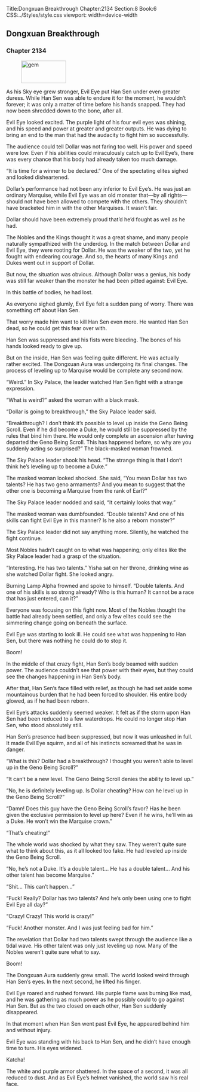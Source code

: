 Title:Dongxuan Breakthrough 
Chapter:2134 
Section:8 
Book:6 
CSS:../Styles/style.css 
viewport: width=device-width
  
## Dongxuan Breakthrough
### Chapter 2134 
<figure>
	<img src="../Images/gem.gif" alt="gem" id="gem" width="120" height="60" />
</figure>
  

  
  As his Sky eye grew stronger, Evil Eye put Han Sen under even greater duress. While Han Sen was able to endure it for the moment, he wouldn’t forever; it was only a matter of time before his hands snapped. They had now been shredded down to the bone, after all.

Evil Eye looked excited. The purple light of his four evil eyes was shining, and his speed and power at greater and greater outputs. He was dying to bring an end to the man that had the audacity to fight him so successfully.

The audience could tell Dollar was not faring too well. His power and speed were low. Even if his abilities could miraculously catch up to Evil Eye’s, there was every chance that his body had already taken too much damage.

“It is time for a winner to be declared.” One of the spectating elites sighed and looked disheartened.

Dollar’s performance had not been any inferior to Evil Eye’s. He was just an ordinary Marquise, while Evil Eye was an old monster that—by all rights—should not have been allowed to compete with the others. They shouldn’t have bracketed him in with the other Marquises. It wasn’t fair.

Dollar should have been extremely proud that’d he’d fought as well as he had.

The Nobles and the Kings thought it was a great shame, and many people naturally sympathized with the underdog. In the match between Dollar and Evil Eye, they were rooting for Dollar. He was the weaker of the two, yet he fought with endearing courage. And so, the hearts of many Kings and Dukes went out in support of Dollar.

But now, the situation was obvious. Although Dollar was a genius, his body was still far weaker than the monster he had been pitted against: Evil Eye.

In this battle of bodies, he had lost.

As everyone sighed glumly, Evil Eye felt a sudden pang of worry. There was something off about Han Sen.

That worry made him want to kill Han Sen even more. He wanted Han Sen dead, so he could get this fear over with.

Han Sen was suppressed and his fists were bleeding. The bones of his hands looked ready to give up.

But on the inside, Han Sen was feeling quite different. He was actually rather excited. The Dongxuan Aura was undergoing its final changes. The process of leveling up to Marquise would be complete any second now.

“Weird.” In Sky Palace, the leader watched Han Sen fight with a strange expression.

“What is weird?” asked the woman with a black mask.

“Dollar is going to breakthrough,” the Sky Palace leader said.

“Breakthrough? I don’t think it’s possible to level up inside the Geno Being Scroll. Even if he did become a Duke, he would still be suppressed by the rules that bind him there. He would only complete an ascension after having departed the Geno Being Scroll. This has happened before, so why are you suddenly acting so surprised?” The black-masked woman frowned.

The Sky Palace leader shook his head. “The strange thing is that I don’t think he’s leveling up to become a Duke.”

The masked woman looked shocked. She said, “You mean Dollar has two talents? He has two geno armaments? And you mean to suggest that the other one is becoming a Marquise from the rank of Earl?”

The Sky Palace leader nodded and said, “It certainly looks that way.”

The masked woman was dumbfounded. “Double talents? And one of his skills can fight Evil Eye in this manner? Is he also a reborn monster?”

The Sky Palace leader did not say anything more. Silently, he watched the fight continue.

Most Nobles hadn’t caught on to what was happening; only elites like the Sky Palace leader had a grasp of the situation.

“Interesting. He has two talents.” Yisha sat on her throne, drinking wine as she watched Dollar fight. She looked angry.

Burning Lamp Alpha frowned and spoke to himself. “Double talents. And one of his skills is so strong already? Who is this human? It cannot be a race that has just entered, can it?”

Everyone was focusing on this fight now. Most of the Nobles thought the battle had already been settled, and only a few elites could see the simmering change going on beneath the surface.

Evil Eye was starting to look ill. He could see what was happening to Han Sen, but there was nothing he could do to stop it.

Boom!

In the middle of that crazy fight, Han Sen’s body beamed with sudden power. The audience couldn’t see that power with their eyes, but they could see the changes happening in Han Sen’s body.

After that, Han Sen’s face filled with relief, as though he had set aside some mountainous burden that he had been forced to shoulder. His entire body glowed, as if he had been reborn.

Evil Eye’s attacks suddenly seemed weaker. It felt as if the storm upon Han Sen had been reduced to a few waterdrops. He could no longer stop Han Sen, who stood absolutely still.

Han Sen’s presence had been suppressed, but now it was unleashed in full. It made Evil Eye squirm, and all of his instincts screamed that he was in danger.

“What is this? Dollar had a breakthrough? I thought you weren’t able to level up in the Geno Being Scroll?”

“It can’t be a new level. The Geno Being Scroll denies the ability to level up.”

“No, he is definitely leveling up. Is Dollar cheating? How can he level up in the Geno Being Scroll?”

“Damn! Does this guy have the Geno Being Scroll’s favor? Has he been given the exclusive permission to level up here? Even if he wins, he’ll win as a Duke. He won’t win the Marquise crown.”

“That’s cheating!”

The whole world was shocked by what they saw. They weren’t quite sure what to think about this, as it all looked too fake. He had leveled up inside the Geno Being Scroll.

“No, he’s not a Duke. It’s a double talent… He has a double talent… And his other talent has become Marquise.”

“Shit… This can’t happen…”

“Fuck! Really? Dollar has two talents? And he’s only been using one to fight Evil Eye all day?”

“Crazy! Crazy! This world is crazy!”

“Fuck! Another monster. And I was just feeling bad for him.”

The revelation that Dollar had two talents swept through the audience like a tidal wave. His other talent was only just leveling up now. Many of the Nobles weren’t quite sure what to say.

Boom!

The Dongxuan Aura suddenly grew small. The world looked weird through Han Sen’s eyes. In the next second, he lifted his finger.

Evil Eye roared and rushed forward. His purple flame was burning like mad, and he was gathering as much power as he possibly could to go against Han Sen. But as the two closed on each other, Han Sen suddenly disappeared.

In that moment when Han Sen went past Evil Eye, he appeared behind him and without injury.

Evil Eye was standing with his back to Han Sen, and he didn’t have enough time to turn. His eyes widened.

Katcha!

The white and purple armor shattered. In the space of a second, it was all reduced to dust. And as Evil Eye’s helmet vanished, the world saw his real face.
